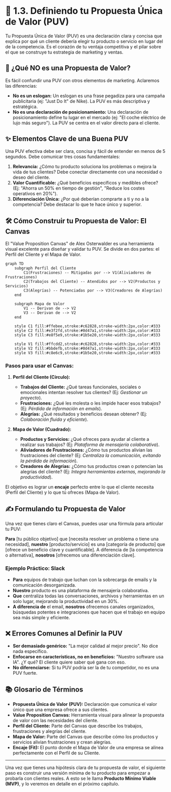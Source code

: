 # 🎯 1.3. Definiendo tu Propuesta Única de Valor (PUV)

Tu Propuesta Única de Valor (PUV) es una declaración clara y concisa que explica por qué un cliente debería elegir tu producto o servicio en lugar del de la competencia. Es el corazón de tu ventaja competitiva y el pilar sobre el que se construye tu estrategia de marketing y ventas.

## 🤔 ¿Qué NO es una Propuesta de Valor?

Es fácil confundir una PUV con otros elementos de marketing. Aclaremos las diferencias:

*   **No es un eslogan:** Un eslogan es una frase pegadiza para una campaña publicitaria (ej: "Just Do It" de Nike). La PUV es más descriptiva y estratégica.
*   **No es una declaración de posicionamiento:** Una declaración de posicionamiento define tu lugar en el mercado (ej: "El coche eléctrico de lujo más seguro"). La PUV se centra en el valor directo para el cliente.

## ✨ Elementos Clave de una Buena PUV

Una PUV efectiva debe ser clara, concisa y fácil de entender en menos de 5 segundos. Debe comunicar tres cosas fundamentales:

1.  **Relevancia:** ¿Cómo tu producto soluciona los problemas o mejora la vida de tus clientes? Debe conectar directamente con una necesidad o deseo del cliente.
2.  **Valor Cuantificable:** ¿Qué beneficios específicos y medibles ofrece? (Ej: "Ahorra un 50% en tiempo de gestión", "Reduce los costes operativos en 20%").
3.  **Diferenciación Única:** ¿Por qué deberían comprarte a ti y no a la competencia? Debe destacar lo que te hace único y superior.

## 🛠️ Cómo Construir tu Propuesta de Valor: El Canvas

El "Value Proposition Canvas" de Alex Osterwalder es una herramienta visual excelente para diseñar y validar tu PUV. Se divide en dos partes: el Perfil del Cliente y el Mapa de Valor.

```mermaid
graph TD
    subgraph Perfil del Cliente
        C1(Frustraciones) -- Mitigadas por --> V1(Aliviadores de Frustraciones)
        C2(Trabajos del Cliente) -- Atendidos por --> V2(Productos y Servicios)
        C3(Alegrías) -- Potenciadas por --> V3(Creadores de Alegrías)
    end

    subgraph Mapa de Valor
        V1 -- Derivan de --> V2
        V3 -- Derivan de --> V2
    end

    style C1 fill:#ffebee,stroke:#c62828,stroke-width:2px,color:#333
    style C2 fill:#e3f2fd,stroke:#0d47a1,stroke-width:2px,color:#333
    style C3 fill:#e8f5e9,stroke:#1b5e20,stroke-width:2px,color:#333

    style V1 fill:#ffcdd2,stroke:#c62828,stroke-width:2px,color:#333
    style V2 fill:#bbdefb,stroke:#0d47a1,stroke-width:2px,color:#333
    style V3 fill:#c8e6c9,stroke:#1b5e20,stroke-width:2px,color:#333
```

### Pasos para usar el Canvas:

1.  **Perfil del Cliente (Círculo):**
    *   **Trabajos del Cliente:** ¿Qué tareas funcionales, sociales o emocionales intentan resolver tus clientes? (Ej: *Gestionar un proyecto*).
    *   **Frustraciones:** ¿Qué les molesta o les impide hacer esos trabajos? (Ej: *Pérdida de información en emails*).
    *   **Alegrías:** ¿Qué resultados y beneficios desean obtener? (Ej: *Colaboración fluida y eficiente*).

2.  **Mapa de Valor (Cuadrado):**
    *   **Productos y Servicios:** ¿Qué ofreces para ayudar al cliente a realizar sus trabajos? (Ej: *Plataforma de mensajería colaborativa*).
    *   **Aliviadores de Frustraciones:** ¿Cómo tus productos alivian las frustraciones del cliente? (Ej: *Centraliza la comunicación, evitando la pérdida de información*).
    *   **Creadores de Alegrías:** ¿Cómo tus productos crean o potencian las alegrías del cliente? (Ej: *Integra herramientas externas, mejorando la productividad*).

El objetivo es lograr un **encaje** perfecto entre lo que el cliente necesita (Perfil del Cliente) y lo que tú ofreces (Mapa de Valor).

## ✍️ Formulando tu Propuesta de Valor

Una vez que tienes claro el Canvas, puedes usar una fórmula para articular tu PUV:

**Para** [tu público objetivo] que [necesita resolver un problema o tiene una necesidad], **nuestro** [producto/servicio] es una [categoría de producto] que [ofrece un beneficio clave y cuantificable]. A diferencia de [la competencia o alternativa], **nosotros** [ofrecemos una diferenciación clave].

### Ejemplo Práctico: Slack

*   **Para** equipos de trabajo que luchan con la sobrecarga de emails y la comunicación desorganizada.
*   **Nuestro** producto es una plataforma de mensajería colaborativa.
*   **Que** centraliza todas las conversaciones, archivos y herramientas en un solo lugar, mejorando la productividad en un 30%.
*   **A diferencia de** el email, **nosotros** ofrecemos canales organizados, búsquedas potentes e integraciones que hacen que el trabajo en equipo sea más simple y eficiente.

## ❌ Errores Comunes al Definir la PUV

*   **Ser demasiado genérico:** "La mejor calidad al mejor precio". No dice nada específico.
*   **Enfocarse en características, no en beneficios:** "Nuestro software usa IA". ¿Y qué? El cliente quiere saber qué gana con eso.
*   **No diferenciarse:** Si tu PUV podría ser la de tu competidor, no es una PUV fuerte.

## 📚 Glosario de Términos

*   **Propuesta Única de Valor (PUV):** Declaración que comunica el valor único que una empresa ofrece a sus clientes.
*   **Value Proposition Canvas:** Herramienta visual para alinear la propuesta de valor con las necesidades del cliente.
*   **Perfil del Cliente:** Parte del Canvas que describe los trabajos, frustraciones y alegrías del cliente.
*   **Mapa de Valor:** Parte del Canvas que describe cómo los productos y servicios alivian frustraciones y crean alegrías.
*   **Encaje (Fit):** El punto donde el Mapa de Valor de una empresa se alinea perfectamente con el Perfil de su Cliente.

---

Una vez que tienes una hipótesis clara de tu propuesta de valor, el siguiente paso es construir una versión mínima de tu producto para empezar a probarla con clientes reales. A esto se le llama **Producto Mínimo Viable (MVP)**, y lo veremos en detalle en el próximo capítulo.
